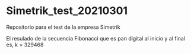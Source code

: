 # Simetrik_test_20210301
Repositorio para el test de la empresa Simetrik

El resulado de la secuencia Fibonacci que es pan digital al inicio y al final es, k = 329468
